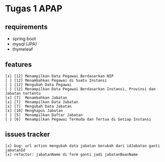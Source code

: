 # Tugas 1 APAP

## requirements
- spring boot
- mysql (JPA)
- thymeleaf

## features
    [x] [12] ​Menampilkan Data Pegawai Berdasarkan NIP
    [ ] [12] ​Menambahkan Pegawai di Suatu Instansi
    [ ] [12] ​Mengubah Data Pegawai
    [ ] [12] Menampilkan Data Pegawai Berdasarkan Instansi, Provinsi dan Jabatan tertentu 
    [x] [7] ​ Menambahkan Jabatan    
    [x] [7] ​ Menampilkan Data Jabatan    
    [x] [7] ​ Mengubah Data Jabatan
    [x] [10] ​Menghapus Jabatan    
    [ ] [5] ​ Menampilkan Daftar Jabatan
    [ ] [6] ​ Menampilkan Pegawai Termuda dan Tertua di Setiap Instansi


## issues tracker
    [x] bug: url action mengubah data jabatan berubah dari idJabatan ganti jabatanId
    [x] refactor: jabatanName di form ganti jadi jabatanBeanName
